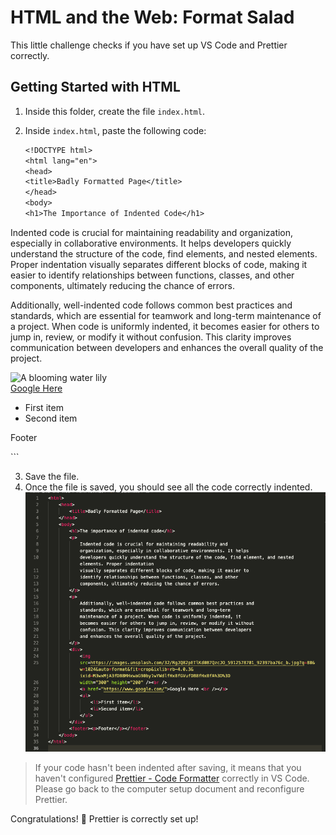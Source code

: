# HTML and the Web: Format Salad

This little challenge checks if you have set up VS Code and Prettier correctly.

## Getting Started with HTML

1. Inside this folder, create the file `index.html`.
2. Inside `index.html`, paste the following code:

   ```txt
   <!DOCTYPE html>
   <html lang="en">
   <head>
   <title>Badly Formatted Page</title>
   </head>
   <body>
   <h1>The Importance of Indented Code</h1>
  <p>
    Indented code is crucial for maintaining readability and organization,
    especially in collaborative environments. It helps developers quickly
    understand the structure of the code, find elements, and nested
    elements. Proper indentation visually separates different blocks of
    code, making it easier to identify relationships between functions,
    classes, and other components, ultimately reducing the chance of
    errors.
  </p>
  <p>
    Additionally, well-indented code follows common best practices and
    standards, which are essential for teamwork and long-term maintenance
    of a project. When code is uniformly indented, it becomes easier for
    others to jump in, review, or modify it without confusion. This clarity
    improves communication between developers and enhances the overall
    quality of the project.
  </p>
  <div>
         <img
           alt="A blooming water lily"
           src="https://images.unsplash.com/32/RgJQ82pETlKd0B7QzcJO_5912578701_92397ba76c_b.jpg?q=80&w=1024&auto=format&fit=crop&ixlib=rb-4.0.3&ixid=M3wxMjA3fDB8MHxwaG90by1wYWdlfHx8fGVufDB8fHx8fA%3D%3D"
           width="300"
           height="200"
         /><br /><a href="https://www.google.com/">Google Here <br /></a>
         <ul>
           <li>First item</li>
           <li>Second item</li>
         </ul>
       </div>
       <footer><p>Footer</p></footer>
     </body>
   </html>
   ```

3. Save the file.
4. Once the file is saved, you should see all the code correctly indented.
   ![Indented](assets/indented-code.png)

> If your code hasn't been indented after saving, it means that you haven't configured [Prettier - Code Formatter](https://marketplace.visualstudio.com/items?itemName=esbenp.prettier-vscode) correctly in VS Code. Please go back to the computer setup document and reconfigure Prettier.

Congratulations! 🎉 Prettier is correctly set up!

